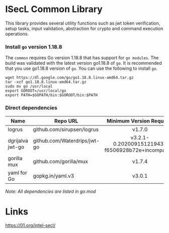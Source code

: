 # ISecL Common Library

This library provides several utility functions such as jwt token verification, setup tasks, input validation, abstraction for crypto and command execution operations.

### Install `go` version 1.18.8
The `common` requires Go version 1.18.8 that has support for `go modules`. The build was validated with the latest version go1.18.8 of `go`. It is recommended that you use go1.18.8 version of `go`. You can use the following to install `go`.
```shell
wget https://dl.google.com/go/go1.18.8.linux-amd64.tar.gz
tar -xzf go1.18.8.linux-amd64.tar.gz
sudo mv go /usr/local
export GOROOT=/usr/local/go
export PATH=$GOPATH/bin:$GOROOT/bin:$PATH
```

### Direct dependencies

| Name                  | Repo URL                        | Minimum Version Required                           |
| ----------------------| --------------------------------| :-------------------------------------------------:|
| logrus                | github.com/sirupsen/logrus      | v1.7.0                                             |
| dgrijalva jwt-go      | github.com/Waterdrips/jwt-go    | v3.2.1-0.20200915121943-f6506928b72e+incompatible  |
| gorilla mux           | github.com/gorilla/mux          | v1.7.4  				                           |
| yaml for Go           | gopkg.in/yaml.v3                | v3.0.1                                             |

*Note: All dependencies are listed in go.mod*

# Links
https://01.org/intel-secl/
